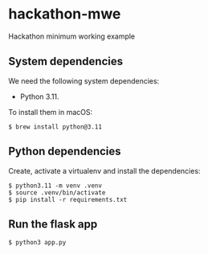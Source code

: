 # hackathon-mwe
Hackathon minimum working example

## System dependencies

We need the following system dependencies:
- Python 3.11.

To install them in macOS:

```
$ brew install python@3.11
```

## Python dependencies

Create, activate a virtualenv and install the dependencies:

```
$ python3.11 -m venv .venv
$ source .venv/bin/activate
$ pip install -r requirements.txt
```

## Run the flask app

``` 
$ python3 app.py
```
